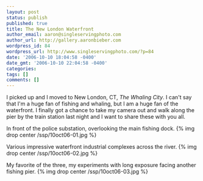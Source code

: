 ```yaml
---
layout: post
status: publish
published: true
title: The New London Waterfront
author_email: aaron@singleservingphoto.com
author_url: http://gallery.aaronbieber.com
wordpress_id: 84
wordpress_url: http://www.singleservingphoto.com/?p=84
date: '2006-10-10 18:04:58 -0400'
date_gmt: '2006-10-10 22:04:58 -0400'
categories:
tags: []
comments: []
---
```

I picked up and I moved to New London, CT, *The Whaling City*. I can't
say that I'm a huge fan of fishing and whaling, but I am a huge fan of
the waterfront. I finally got a chance to take my camera out and walk
along the pier by the train station last night and I want to share these
with you all.

In front of the police substation, overlooking the main fishing dock.
 {% img drop center /ssp/10oct06-01.jpg %}

Various impressive waterfront industrial complexes across the river.
 {% img drop center /ssp/10oct06-02.jpg %}

My favorite of the three, my experiments with long exposure facing
another fishing pier.
 {% img drop center /ssp/10oct06-03.jpg %}
